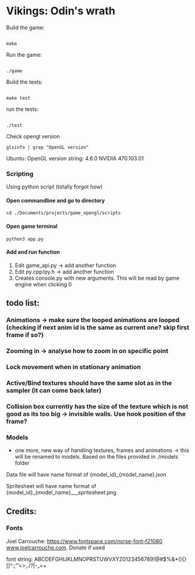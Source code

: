 # Vikings: Odin's wrath

Build the game:

```{commandline}

make
```

Run the game:


```{commandline}

./game
```


Build the tests:

```{commandline}

make test
```

run the tests:

```{commandline}

./test
```


Check opengl version
```{commandline}
glxinfo | grep "OpenGL version"
```

Ubuntu:
OpenGL version string: 4.6.0 NVIDIA 470.103.01


### Scripting
Using python script (totally forgot how)

#### Open commandline and go to directory
```{commandline}
cd ./Documents/projects/game_opengl/scripts
```
 
#### Open game terminal
```{commandline}
python3 app.py
```

#### Add and run function

1) Edit game_api.py -> add another function
2) Edit py.cpp/py.h -> add another function
3) Creates console.py with new arguments. This will be read by game engine when clicking 0


## todo list:

### Animations -> make sure the looped animations are looped (checking if next anim id is the same as current one? skip first frame if so?)
### Zooming in -> analyse how to zoom in on specific point 
### Lock movement when in stationary animation
### Active/Bind textures should have the same slot as in the sampler (it can come back later)
### Collision box currently has the size of the texture which is not good as its too big -> invisible walls. Use hook position of the frame?


### Models
- one more, new way of handling textures, frames and animations -> this will be renamed to models. Based on the files provided in ./models folder

Data file will have name format of {model_id}_{model_name}.json

Spritesheet will have name format of {model_id}_{model_name}___spritesheet.png








## Credits:


### Fonts
Joel Carrouche: https://www.fontspace.com/norse-font-f21080 www.joelcarrouche.com. Donate if used


font string:
ABCDEFGHIJKLMNOPRSTUWVXYZ0123456789!@#$%&*(){}[]^:;”’<>,./?|\-_=+